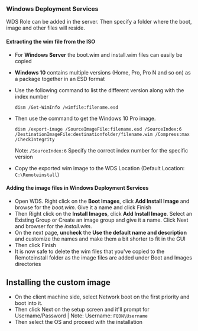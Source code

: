 
### Windows Deployment Services

WDS Role can be added in the server. Then specify a folder where the boot, image and other files will reside.

#### Extracting the wim file from the ISO

* For **Windows Server** the boot.wim and install.wim files can easily be copied
* **Windows 10** contains multiple versions (Home, Pro, Pro N and so on) as a package together in an ESD format
* Use the following command to list the different version along with the index number

	`dism /Get-WimInfo /wimfile:filename.esd` 

* Then use the command to get the Windows 10 Pro image.

	`dism /export-image /SourceImageFile:filename.esd /SourceIndex:6 /DestinationImageFile:destinationfolder/filename.wim /Compress:max /CheckIntegrity` 
	
	Note: `/SourceIndex:6` Specify the correct index number for the specific version

* Copy the exported wim image to the WDS Location (Default Location: `C:\Remoteinstall`) 

#### Adding the image files in Windows Deployment Services

* Open WDS. Right click on the **Boot Images**, click **Add Install Image** and browse for the *boot.wim*. Give it a name and click Finish
* Then Right click on the **Install Images**, click **Add Install Image**. Select an Existing Group or Create an image group and give it a name. Click Next and browser for the *install.wim*.
* On the next page, **uncheck** the **Use the default name and description** and customize the names and make them a bit shorter to fit in the GUI
* Then click Finish
* It is now safe to delete the wim files that you've copied to the Remoteinstall folder as the image files are added under Boot and Images directories


## Installing the custom image

* On the client machine side, select Network boot on the first priority and boot into it.
* Then click Next on the setup screen and it'll prompt for Username/Password | Note: Username: `FQDN\Username`
* Then select the OS and proceed with the installation